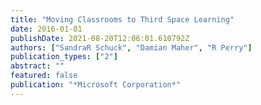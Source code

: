 ```yaml
---
title: "Moving Classrooms to Third Space Learning"
date: 2016-01-01
publishDate: 2021-08-20T12:06:01.610792Z
authors: ["SandraR Schuck", "Damian Maher", "R Perry"]
publication_types: ["2"]
abstract: ""
featured: false
publication: "*Microsoft Corporation*"
---
```


